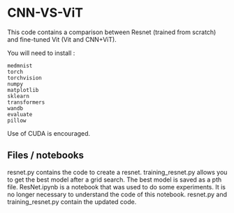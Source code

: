 # CNN-VS-ViT

This code contains a comparison between Resnet (trained from scratch) and fine-tuned Vit (Vit and CNN+ViT).

You will need to install : 
```
medmnist
torch
torchvision
numpy
matplotlib
sklearn
transformers
wandb
evaluate
pillow
```

Use of CUDA is encouraged.

## Files / notebooks 
resnet.py contains the code to create a resnet. training_resnet.py allows you to get the best model after a grid search. The best model is saved as a pth file. ResNet.ipynb is a notebook that was used to do some experiments. It is no longer necessary to understand the code of this notebook. resnet.py and training_resnet.py contain the updated code.
